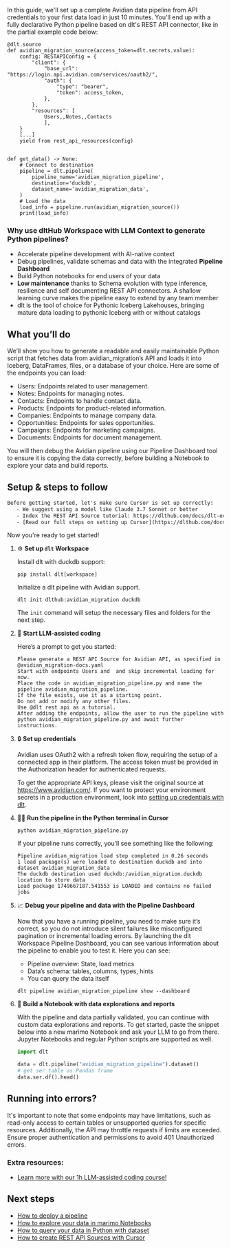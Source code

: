 In this guide, we'll set up a complete Avidian data pipeline from API credentials to your first data load in just 10 minutes. You'll end up with a fully declarative Python pipeline based on dlt's REST API connector, like in the partial example code below:

```python-outcome
@dlt.source
def avidian_migration_source(access_token=dlt.secrets.value):
    config: RESTAPIConfig = {
        "client": {
            "base_url": "https://login.api.avidian.com/services/oauth2/",
            "auth": {
                "type": "bearer",
                "token": access_token,
            },
        },
        "resources": [
            Users,,Notes,,Contacts
            ],
    }
    [...]
    yield from rest_api_resources(config)


def get_data() -> None:
    # Connect to destination
    pipeline = dlt.pipeline(
        pipeline_name='avidian_migration_pipeline',
        destination='duckdb',
        dataset_name='avidian_migration_data', 
    )
    # Load the data
    load_info = pipeline.run(avidian_migration_source())
    print(load_info) 
```

### Why use dltHub Workspace with LLM Context to generate Python pipelines?

- Accelerate pipeline development with AI-native context
- Debug pipelines, validate schemas and data with the integrated **Pipeline Dashboard**
- Build Python notebooks for end users of your data
- **Low maintenance** thanks to Schema evolution with type inference, resilience and self documenting REST API connectors. A shallow learning curve makes the pipeline easy to extend by any team member
- dlt is the tool of choice for Pythonic Iceberg Lakehouses, bringing mature data loading to pythonic Iceberg with or without catalogs

## What you’ll do

We’ll show you how to generate a readable and easily maintainable Python script that fetches data from avidian_migration’s API and loads it into Iceberg, DataFrames, files, or a database of your choice. Here are some of the endpoints you can load:

- Users: Endpoints related to user management.
- Notes: Endpoints for managing notes.
- Contacts: Endpoints to handle contact data.
- Products: Endpoints for product-related information.
- Companies: Endpoints to manage company data.
- Opportunities: Endpoints for sales opportunities.
- Campaigns: Endpoints for marketing campaigns.
- Documents: Endpoints for document management.

You will then debug the Avidian pipeline using our Pipeline Dashboard tool to ensure it is copying the data correctly, before building a Notebook to explore your data and build reports.

## Setup & steps to follow

```default
Before getting started, let's make sure Cursor is set up correctly:
   - We suggest using a model like Claude 3.7 Sonnet or better
   - Index the REST API Source tutorial: https://dlthub.com/docs/dlt-ecosystem/verified-sources/rest_api/ and add it to context as **@dlt rest api**
   - [Read our full steps on setting up Cursor](https://dlthub.com/docs/dlt-ecosystem/llm-tooling/cursor-restapi#23-configuring-cursor-with-documentation)
```

Now you're ready to get started!

1. ⚙️ **Set up `dlt` Workspace**
    
    Install dlt with duckdb support:
    ```shell
    pip install dlt[workspace]
    ```

    Initialize a dlt pipeline with Avidian support.
    ```shell
    dlt init dlthub:avidian_migration duckdb
    ```

    The `init` command will setup the necessary files and folders for the next step.
    
2. 🤠 **Start LLM-assisted coding**
    
    Here’s a prompt to get you started:
    
    ```prompt
    Please generate a REST API Source for Avidian API, as specified in @avidian_migration-docs.yaml 
    Start with endpoints Users and  and skip incremental loading for now. 
    Place the code in avidian_migration_pipeline.py and name the pipeline avidian_migration_pipeline. 
    If the file exists, use it as a starting point. 
    Do not add or modify any other files. 
    Use @dlt rest api as a tutorial. 
    After adding the endpoints, allow the user to run the pipeline with python avidian_migration_pipeline.py and await further instructions.
    ```

    
3. 🔒 **Set up credentials** 
    
    Avidian uses OAuth2 with a refresh token flow, requiring the setup of a connected app in their platform. The access token must be provided in the Authorization header for authenticated requests.
    
    To get the appropriate API keys, please visit the original source at https://www.avidian.com/.
    If you want to protect your environment secrets in a production environment, look into [setting up credentials with dlt](https://dlthub.com/docs/walkthroughs/add_credentials).
    
4. 🏃‍♀️ **Run the pipeline in the Python terminal in Cursor**
    
    ```shell
    python avidian_migration_pipeline.py
    ```
    
    If your pipeline runs correctly, you’ll see something like the following:
    
    ```shell
    Pipeline avidian_migration load step completed in 0.26 seconds
    1 load package(s) were loaded to destination duckdb and into dataset avidian_migration_data
    The duckdb destination used duckdb:/avidian_migration.duckdb location to store data
    Load package 1749667187.541553 is LOADED and contains no failed jobs
    ```
    
5. 📈 **Debug your pipeline and data with the Pipeline Dashboard**

    Now that you have a running pipeline, you need to make sure it’s correct, so you do not introduce silent failures like misconfigured pagination or incremental loading errors. By launching the dlt Workspace Pipeline Dashboard, you can see various information about the pipeline to enable you to test it. Here you can see:
    - Pipeline overview: State, load metrics
    - Data’s schema: tables, columns, types, hints
    - You can query the data itself
    
    ```shell
    dlt pipeline avidian_migration_pipeline show --dashboard
    ```
    
6. 🐍 **Build a Notebook with data explorations and reports**

    With the pipeline and data partially validated, you can continue with custom data explorations and reports. To get started, paste the snippet below into a new marimo Notebook and ask your LLM to go from there. Jupyter Notebooks and regular Python scripts are supported as well.

    
    ```python
    import dlt

   data = dlt.pipeline("avidian_migration_pipeline").dataset()
   # get ser table as Pandas frame
   data.ser.df().head()
    ```

## Running into errors?

It's important to note that some endpoints may have limitations, such as read-only access to certain tables or unsupported queries for specific resources. Additionally, the API may throttle requests if limits are exceeded. Ensure proper authentication and permissions to avoid 401 Unauthorized errors.

### Extra resources:

- [Learn more with our 1h LLM-assisted coding course!](https://www.youtube.com/watch?v=GGid70rnJuM)

## Next steps

- [How to deploy a pipeline](https://dlthub.com/docs/walkthroughs/deploy-a-pipeline)
- [How to explore your data in marimo Notebooks](https://dlthub.com/docs/general-usage/dataset-access/marimo)
- [How to query your data in Python with dataset](https://dlthub.com/docs/general-usage/dataset-access/dataset)
- [How to create REST API Sources with Cursor](https://dlthub.com/docs/dlt-ecosystem/llm-tooling/cursor-restapi)